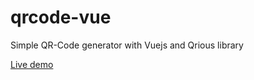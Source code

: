 # qrcode-vue
Simple QR-Code generator with Vuejs and Qrious library

[Live demo](https://ricko-v.github.io/qrcode-vue/)
